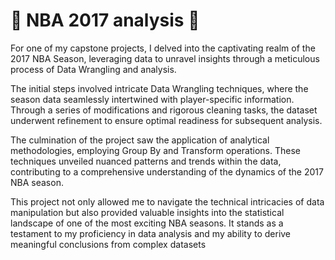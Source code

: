 #  🏀 NBA 2017 analysis 🏀

For one of my capstone projects, I delved into the captivating realm of the 2017 NBA Season, leveraging data to unravel insights through a meticulous process of Data Wrangling and analysis.

The initial steps involved intricate Data Wrangling techniques, where the season data seamlessly intertwined with player-specific information. Through a series of modifications and rigorous cleaning tasks, the dataset underwent refinement to ensure optimal readiness for subsequent analysis.

The culmination of the project saw the application of analytical methodologies, employing Group By and Transform operations. These techniques unveiled nuanced patterns and trends within the data, contributing to a comprehensive understanding of the dynamics of the 2017 NBA season.

This project not only allowed me to navigate the technical intricacies of data manipulation but also provided valuable insights into the statistical landscape of one of the most exciting NBA seasons. It stands as a testament to my proficiency in data analysis and my ability to derive meaningful conclusions from complex datasets
